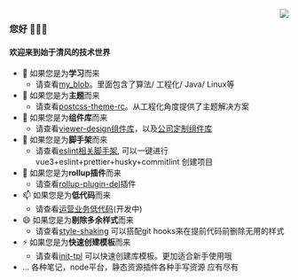 <img align="right" src="https://github-readme-stats.vercel.app/api?username=a572251465&show_icons=true&icon_color=CE1D2D&text_color=718096&bg_color=ffffff&hide_title=true" />

### 您好 👋👋👋 
#### 欢迎来到始于清风的技术世界
- 🔭 如果您是为**学习**而来
  - 请查看[my_blob](https://github.com/a572251465/my-blog)。里面包含了算法/ 工程化/ Java/ Linux等
- 🌱 如果您是为**主题**而来
  - 请查看[postcss-theme-rc](https://github.com/a572251465/postcss-theme-rc)。从工程化角度提供了主题解决方案
- 👯 如果您是为**组件库**而来
  - 请查看[viewer-design组件库](https://github.com/a572251465/viewer-design)，以及[公司定制组件库](https://github.com/a572251465/vu-design-plus)
- 🤔 如果您是为**脚手架**而来
  - 请查看[eslint相关脚手架](https://github.com/a572251465/vite-eslint-cli), 可以一键进行vue3+eslint+prettier+husky+commitlint 创建项目
- 💬 如果您是为**rollup插件**而来
  - 请查看[rollup-plugin-del](https://github.com/a572251465/rollup-plugin-del)插件
- 📫 如果您是为**低代码**而来
  - 请查看[运营业务低代码](https://github.com/a572251465/operate-drag-lowcode)(开发中)
- 😄 如果您是为**剔除多余样式**而来
  - 请查看[style-shaking](https://github.com/a572251465/style-shaking) 可以搭配git hooks来在提前代码前删除无用的样式
- ⚡ 如果您是为**快速创建模板**而来
  - 请查看[init-tpl](https://github.com/a572251465/init-tpl) 可以快速创建库模板。更加适合新手使用哦
- ... 各种笔记，node平台，静态资源插件各种手写资源 应有尽有
<!--
**a572251465/a572251465** is a ✨ _special_ ✨ repository because its `README.md` (this file) appears on your GitHub profile.

Here are some ideas to get you started:

- 🔭 I’m currently working on ...
- 🌱 I’m currently learning ...
- 👯 I’m looking to collaborate on ...
- 🤔 I’m looking for help with ...
- 💬 Ask me about ...
- 📫 How to reach me: ...
- 😄 Pronouns: ...
- ⚡ Fun fact: ...
-->
